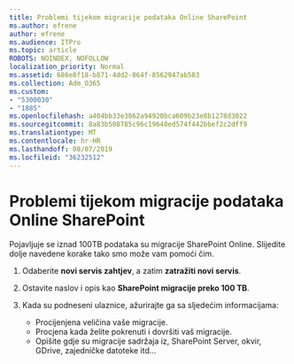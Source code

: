 ```yaml
---
title: Problemi tijekom migracije podataka Online SharePoint
ms.author: efrene
author: efrene
ms.audience: ITPro
ms.topic: article
ROBOTS: NOINDEX, NOFOLLOW
localization_priority: Normal
ms.assetid: 686e8f18-b871-4dd2-864f-8562947ab583
ms.collection: Adm_O365
ms.custom:
- "5300030"
- "1885"
ms.openlocfilehash: a404bb33e3862a94920bca609b23e8b1278d3022
ms.sourcegitcommit: 8a83b508785c96c19648ed574f442bbef2c2dff9
ms.translationtype: MT
ms.contentlocale: hr-HR
ms.lasthandoff: 08/07/2019
ms.locfileid: "36232512"
---
```

# <a name="issues-while-migrating-data-to-sharepoint-online"></a>Problemi tijekom migracije podataka Online SharePoint

Pojavljuje se iznad 100TB podataka su migracije SharePoint Online. Slijedite dolje navedene korake tako smo može vam pomoći čim. 

1. Odaberite **novi servis zahtjev**, a zatim **zatražiti novi servis**. 
2. Ostavite naslov i opis kao **SharePoint migracije preko 100 TB**.
3. Kada su podneseni ulaznice, ažurirajte ga sa sljedećim informacijama: 

    - Procijenjena veličina vaše migracije.
    - Procjena kada želite pokrenuti i dovršiti vaš migracije.
    - Opišite gdje su migracije sadržaja iz, SharePoint Server, okvir, GDrive, zajedničke datoteke itd...


  

